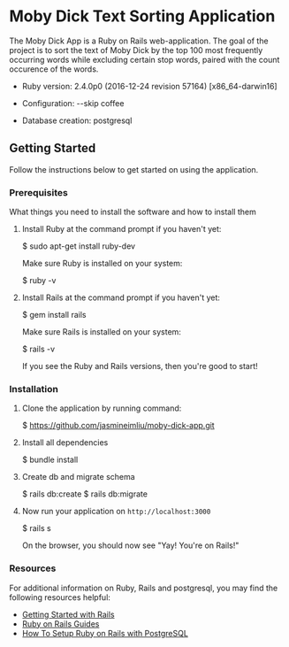 # Moby Dick Text Sorting Application

The Moby Dick App is a Ruby on Rails web-application. The goal of the project is to sort the text of Moby Dick by the top 100 most frequently occurring words while excluding certain stop words, paired with the count occurence of the words.

* Ruby version: 2.4.0p0 (2016-12-24 revision 57164) [x86_64-darwin16]

* Configuration: --skip coffee

* Database creation: postgresql

## Getting Started

Follow the instructions below to get started on using the application.

### Prerequisites

What things you need to install the software and how to install them

1. Install Ruby at the command prompt if you haven't yet:

      $  sudo apt-get install ruby-dev

   Make sure Ruby is installed on your system:

      $  ruby -v

2. Install Rails at the command prompt if you haven't yet:

      $  gem install rails

   Make sure Rails is installed on your system:

      $  rails -v

   If you see the Ruby and Rails versions, then you're good to start!

### Installation

1. Clone the application by running command:

      $  https://github.com/jasmineimliu/moby-dick-app.git

2. Install all dependencies

      $  bundle install

3. Create db and migrate schema

      $  rails db:create
      $  rails db:migrate

4. Now run your application on `http://localhost:3000`

      $  rails s

   On the browser, you should now see "Yay! You're on Rails!"

### Resources

For additional information on Ruby, Rails and postgresql, you may find the following resources helpful:
   * [Getting Started with Rails](http://guides.rubyonrails.org/getting_started.html)
   * [Ruby on Rails Guides](http://guides.rubyonrails.org)
   * [How To Setup Ruby on Rails with PostgreSQL](https://www.digitalocean.com/community/tutorials/how-to-setup-ruby-on-rails-with-postgres)

